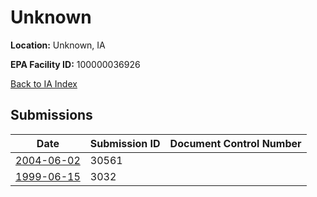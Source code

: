 # Unknown

**Location:** Unknown, IA

**EPA Facility ID:** 100000036926

[Back to IA Index](../../index.md)

## Submissions

| Date | Submission ID | Document Control Number |
|------|--------------|-------------------------|
| [2004-06-02](submissions/30561.md) | 30561 |  |
| [1999-06-15](submissions/3032.md) | 3032 |  |
